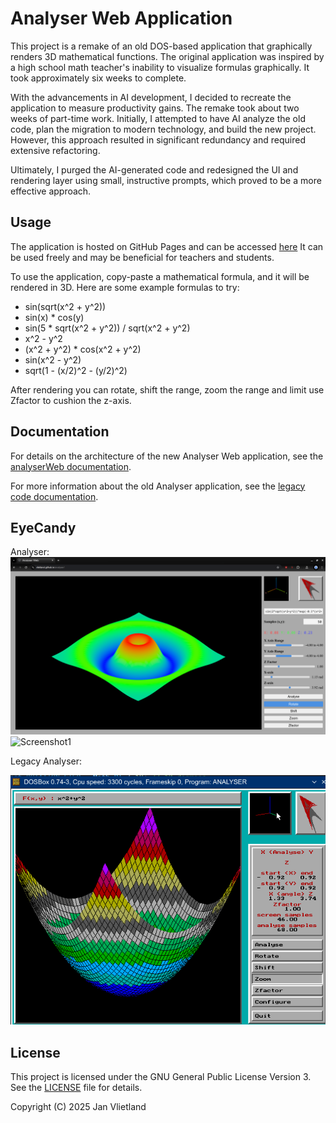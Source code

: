 # Analyser Web Application

This project is a remake of an old DOS-based application that graphically renders 3D mathematical functions. The original application was inspired by a high school math teacher's inability to visualize formulas graphically. It took approximately six weeks to complete.

With the advancements in AI development, I decided to recreate the application to measure productivity gains. The remake took about two weeks of part-time work. Initially, I attempted to have AI analyze the old code, plan the migration to modern technology, and build the new project. However, this approach resulted in significant redundancy and required extensive refactoring.

Ultimately, I purged the AI-generated code and redesigned the UI and rendering layer using small, instructive prompts, which proved to be a more effective approach.

## Usage

The application is hosted on GitHub Pages and can be accessed [here](https://vlietland.github.io/analyser/) It can be used freely and may be beneficial for teachers and students.

To use the application, copy-paste a mathematical formula, and it will be rendered in 3D. Here are some example formulas to try:
- sin(sqrt(x^2 + y^2))
- sin(x) * cos(y)
- sin(5 * sqrt(x^2 + y^2)) / sqrt(x^2 + y^2)
- x^2 - y^2
- (x^2 + y^2) * cos(x^2 + y^2)
- sin(x^2 - y^2)
- sqrt(1 - (x/2)^2 - (y/2)^2)

After rendering you can rotate, shift the range, zoom the range and limit use Zfactor to cushion the z-axis.

## Documentation

For details on the architecture of the new Analyser Web application, see the [analyserWeb documentation](./analyserWeb/docs/analyserWeb).

For more information about the old Analyser application, see the [legacy code documentation](./analyserWeb/docs/legacyCode).

## EyeCandy
Analyser:
<img src="./analyserWeb/docs/images/sin(2*sqrt(x^2+y^2))*exp(-0.1*(x^2+y^2)).png" alt="Screenshot1">
<img src="./analyserWeb/docs/images/x^2+y^2.png" alt="Screenshot1">

Legacy Analyser:

<img src="./legacyCode/Documents/Screens/Zooming.png" alt="Screenshot3">


## License

This project is licensed under the GNU General Public License Version 3. See the [LICENSE](./LICENSE) file for details.

Copyright (C) 2025 Jan Vlietland
